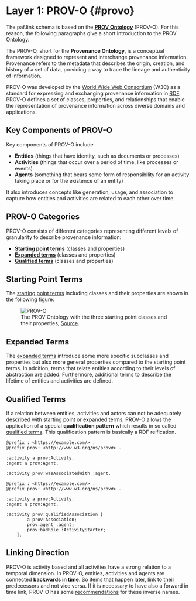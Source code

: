 # Layer 1: PROV-O {#provo}

The paf.link schema is based on the [**PROV Ontology**](https://www.w3.org/TR/prov-o/) (PROV-O). For this reason, the following paragraphs give a short introduction to the PROV Ontology.

The PROV-O, short for the **Provenance Ontology**, is a conceptual framework designed to represent and interchange provenance information. Provenance refers to the metadata that describes the origin, creation, and history of a set of data, providing a way to trace the lineage and authenticity of information.

PROV-O was developed by the [World Wide Web Consortium](https://www.w3.org/) (W3C) as a standard for expressing and exchanging provenance information in [RDF](https://www.w3.org/TR/rdf11-primer/). PROV-O defines a set of classes, properties, and relationships that enable the representation of provenance information across diverse domains and applications.

## Key Components of PROV-O

Key components of PROV-O include

- **Entities** (things that have identity, such as documents or processes)
- **Activities** (things that occur over a period of time, like processes or events)
- **Agents** (something that bears some form of responsibility for an activity taking place or for the existence of an entity)

It also introduces concepts like generation, usage, and association to capture how entities and activities are related to each other over time.

## PROV-O Categories

PROV-O consists of different categories representing different levels of granularity to describe provenance information:

- **[Starting point terms](https://www.w3.org/TR/prov-o/#description-starting-point-terms)** (classes and properties)
- **[Expanded terms](https://www.w3.org/TR/prov-o/#description-expanded-terms)** (classes and properties)
- **[Qualified terms](https://www.w3.org/TR/prov-o/#description-qualified-terms)** (classes and properties)

## Starting Point Terms

The [starting point terms](https://www.w3.org/TR/prov-o/#description-starting-point-terms) including classes and their properties are shown in the following figure:

<figure id="figure">
  <img src="https://www.w3.org/TR/2013/REC-prov-o-20130430/diagrams/starting-points.svg" alt="PROV-O" />
  <figcaption>The PROV Ontology with the three starting point classes and their properties, <a href="https://www.w3.org/TR/2013/REC-prov-o-20130430/" target="_blank">Source</a>.
  </figcaption>
</figure>

## Expanded Terms

The [expanded terms](https://www.w3.org/TR/prov-o/#description-expanded-terms) introduce some more specific subclasses and properties but also more general properties compared to the starting point terms. In addition, terms that relate entities according to their levels of abstraction are added. Furthermore, additional terms to describe the lifetime of entities and activities are defined.

## Qualified Terms

If a relation between entities, activities and actors can not be adequately described with starting point or expanded terms, PROV-O allows the application of a special **qualification pattern** which results in so called [qualified terms](https://www.w3.org/TR/prov-o/#description-qualified-terms). This qualification pattern is basically a RDF reification.

<aside class="example" title="Usingstarting point terms for describing a relation.">

```turtle
@prefix : <https://example.com/> .
@prefix prov: <http://www.w3.org/ns/prov#> .

:activity a prov:Activity.
:agent a prov:Agent.

:activity prov:wasAssociatedWith :agent.
```

</aside>

<aside class="example" title="Using qualified terms for describing a relation.">

```turtle
@prefix : <https://example.com/> .
@prefix prov: <http://www.w3.org/ns/prov#> .

:activity a prov:Activity.
:agent a prov:Agent.

:activity prov:qualifiedAssociation [
        a prov:Association;
        prov:agent :agent;
        prov:hadRole :ActivityStarter;
    ].
```

</aside>

## Linking Direction

PROV-O is activity based and all activities have a strong relation to a temporal dimension. In PROV-O, entities, activities and agents are connected **backwards in time**. So items that happen later, link to their predecessors and not vice versa. If it is necessary to have also a forward in time link, PROV-O has some [recommendations](https://www.w3.org/TR/prov-o/#inverse-names-table) for these inverse names.